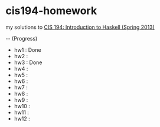# cis194-homework

my solutions to
[CIS 194: Introduction to Haskell (Spring 2013)](https://www.seas.upenn.edu/~cis194/spring13/)


--
(Progress)
* hw1  : Done
* hw2  : 
* hw3  : Done
* hw4  : 
* hw5  : 
* hw6  : 
* hw7  : 
* hw8  : 
* hw9  : 
* hw10 : 
* hw11 : 
* hw12 : 
